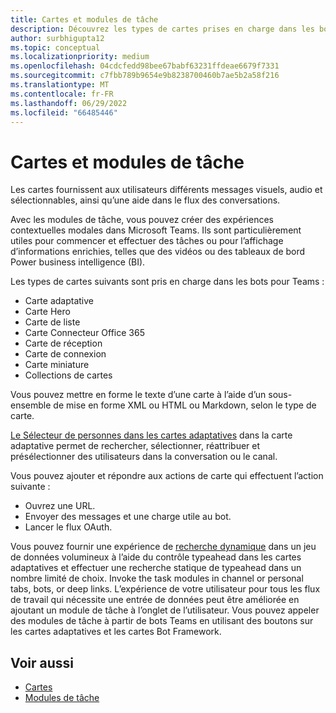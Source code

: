 ```yaml
---
title: Cartes et modules de tâche
description: Découvrez les types de cartes prises en charge dans les bots pour Teams, telles que les cartes adaptatives, de héros et de miniatures, ainsi que ses actions.
author: surbhigupta12
ms.topic: conceptual
ms.localizationpriority: medium
ms.openlocfilehash: 04cdcfedd98bee67babf63231ffdeae6679f7331
ms.sourcegitcommit: c7fbb789b9654e9b8238700460b7ae5b2a58f216
ms.translationtype: MT
ms.contentlocale: fr-FR
ms.lasthandoff: 06/29/2022
ms.locfileid: "66485446"
---
```

# <a name="cards-and-task-modules"></a>Cartes et modules de tâche

Les cartes fournissent aux utilisateurs différents messages visuels, audio et sélectionnables, ainsi qu’une aide dans le flux des conversations.

Avec les modules de tâche, vous pouvez créer des expériences contextuelles modales dans Microsoft Teams. Ils sont particulièrement utiles pour commencer et effectuer des tâches ou pour l’affichage d’informations enrichies, telles que des vidéos ou des tableaux de bord Power business intelligence (BI).

Les types de cartes suivants sont pris en charge dans les bots pour Teams :

* Carte adaptative
* Carte Hero
* Carte de liste
* Carte Connecteur Office 365
* Carte de réception
* Carte de connexion
* Carte miniature
* Collections de cartes

Vous pouvez mettre en forme le texte d’une carte à l’aide d’un sous-ensemble de mise en forme XML ou HTML ou Markdown, selon le type de carte.

[Le Sélecteur de personnes dans les cartes adaptatives](cards/people-picker.md) dans la carte adaptative permet de rechercher, sélectionner, réattribuer et présélectionner des utilisateurs dans la conversation ou le canal.

Vous pouvez ajouter et répondre aux actions de carte qui effectuent l’action suivante :

* Ouvrez une URL.
* Envoyer des messages et une charge utile au bot.
* Lancer le flux OAuth.

Vous pouvez fournir une expérience de [recherche dynamique](~/task-modules-and-cards/cards/dynamic-search.md) dans un jeu de données volumineux à l’aide du contrôle typeahead dans les cartes adaptatives et effectuer une recherche statique de typeahead dans un nombre limité de choix. Invoke the task modules in channel or personal tabs, bots, or deep links. L’expérience de votre utilisateur pour tous les flux de travail qui nécessite une entrée de données peut être améliorée en ajoutant un module de tâche à l’onglet de l’utilisateur. Vous pouvez appeler des modules de tâche à partir de bots Teams en utilisant des boutons sur les cartes adaptatives et les cartes Bot Framework.

## <a name="see-also"></a>Voir aussi

* [Cartes](~/task-modules-and-cards/what-are-cards.md)
* [Modules de tâche](~/task-modules-and-cards/what-are-task-modules.md)

